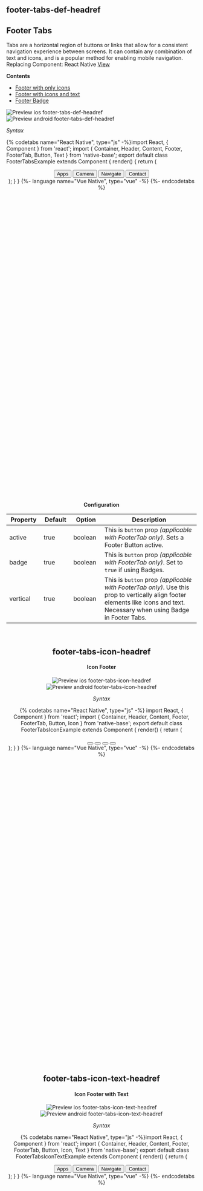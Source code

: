 ## footer-tabs-def-headref
## Footer Tabs

Tabs are a horizontal region of buttons or links that allow for a consistent navigation experience between screens. It can contain any combination of text and icons, and is a popular method for enabling mobile navigation.<br />
Replacing Component: React Native [View](https://facebook.github.io/react-native/docs/view.html)

**Contents**
* [Footer with only icons](Components.md#footer-tabs-icon-headref)
* [Footer with icons and text](Components.md#footer-tabs-icon-text-headref)
* [Footer Badge](Components.md#footer-tabs-badge-headref)

![Preview ios footer-tabs-def-headref](https://github.com/GeekyAnts/NativeBase-KitchenSink/raw/v2.6.1/screenshots/ios/footer-text.png)
![Preview android footer-tabs-def-headref](https://github.com/GeekyAnts/NativeBase-KitchenSink/raw/v2.6.1/screenshots/android/footer-text.png)

*Syntax*

{% codetabs name="React Native", type="js" -%}import React, { Component } from 'react';
import { Container, Header, Content, Footer, FooterTab, Button, Text } from 'native-base';
export default class FooterTabsExample extends Component {
  render() {
    return (
      <Container>
        <Header />
        <Content />
        <Footer>
          <FooterTab>
            <Button>
              <Text>Apps</Text>
            </Button>
            <Button>
              <Text>Camera</Text>
            </Button>
            <Button active>
              <Text>Navigate</Text>
            </Button>
            <Button>
              <Text>Contact</Text>
            </Button>
          </FooterTab>
        </Footer>
      </Container>
    );
  }
}
{%- language name="Vue Native", type="vue" -%}
<template>
  <nb-container>
    <nb-header />
    <nb-content />
    <nb-footer>
      <nb-footer-tab>
        <nb-button>
          <nb-text>Apps</nb-text>
        </nb-button>
        <nb-button>
          <nb-text>Camera</nb-text>
        </nb-button>
        <nb-button :active="true">
          <nb-text>Navigate</nb-text>
        </nb-button>
        <nb-button>
          <nb-text>Contact</nb-text>
        </nb-button>
      </nb-footer-tab>
    </nb-footer>
  </nb-container>
</template>
{%- endcodetabs %}
 <p>
    <div id="" class="mobileDevice" style="background: url(&quot;https://docs.nativebase.io/docs/assets/iosphone.png&quot;) no-repeat; padding: 63px 20px 100px 15px; width: 292px; height: 600px;margin:0 auto;float:none;">
        <img src="https://github.com/GeekyAnts/NativeBase-KitchenSink/raw/v2.6.1/screenshots/ios/footer-text.png" alt="" style="display:block !important" />
    </div>
</p>
<br />


**Configuration**

<table class = "table table-bordered">
        <thead>
            <tr>
                <th>Property</th>
                <th>Default</th>
                <th>Option</th>
                <th width="50%">Description</th>
            </tr>
        </thead>
        <tbody>
            <tr>
                <td>active</td>
                <td>true</td>
                <td>boolean</td>
                <td>
                This is <code>button</code> prop <i>(applicable with FooterTab only)</i>. Sets a Footer Button active.
                </td>
            </tr>
            <tr>
                <td>badge</td>
                <td>true</td>
                <td>boolean</td>
                <td>
                This is <code>button</code> prop <i>(applicable with FooterTab only)</i>. Set to <code>true</code> if using Badges.
                </td>
            </tr>
            <tr>
                <td>vertical</td>
                <td>true</td>
                <td>boolean</td>
                <td>
                This is <code>button</code> prop <i>(applicable with FooterTab only)</i>. Use this prop to vertically align footer elements like icons and text. Necessary when using Badge in Footer Tabs.
                </td>
            </tr>
        </tbody>
    </table><br />

## footer-tabs-icon-headref
#### Icon Footer
![Preview ios footer-tabs-icon-headref](https://github.com/GeekyAnts/NativeBase-KitchenSink/raw/v2.6.1/screenshots/ios/footer-icon.png)
![Preview android footer-tabs-icon-headref](https://github.com/GeekyAnts/NativeBase-KitchenSink/raw/v2.6.1/screenshots/android/footer-icon.png)

*Syntax*

{% codetabs name="React Native", type="js" -%}
import React, { Component } from 'react';
import { Container, Header, Content, Footer, FooterTab, Button, Icon } from 'native-base';
export default class FooterTabsIconExample extends Component {
  render() {
    return (
      <Container>
        <Header />
        <Content />
        <Footer>
          <FooterTab>
            <Button>
              <Icon name="apps" />
            </Button>
            <Button>
              <Icon name="camera" />
            </Button>
            <Button active>
              <Icon active name="navigate" />
            </Button>
            <Button>
              <Icon name="person" />
            </Button>
          </FooterTab>
        </Footer>
      </Container>
    );
  }
}
{%- language name="Vue Native", type="vue" -%}
<template>
  <nb-container>
    <nb-header />
    <nb-content />
    <nb-footer>
      <nb-footer-tab>
        <nb-button>
          <nb-icon name="apps" />
        </nb-button>
        <nb-button>
          <nb-icon name="camera" />
        </nb-button>
        <nb-button :active="true">
          <nb-icon name="apps" :active="true"/>
        </nb-button>
        <nb-button>
          <nb-icon name="person" />
        </nb-button>
      </nb-footer-tab>
    </nb-footer>
  </nb-container>
</template>
{%- endcodetabs %}
 <p>
    <div id="" class="mobileDevice" style="background: url(&quot;https://docs.nativebase.io/docs/assets/iosphone.png&quot;) no-repeat; padding: 63px 20px 100px 15px; width: 292px; height: 600px;margin:0 auto;float:none;">
        <img src="https://github.com/GeekyAnts/NativeBase-KitchenSink/raw/v2.6.1/screenshots/ios/footer-icon.png" alt="" style="display:block !important" />
    </div>
</p>
<br />

## footer-tabs-icon-text-headref
#### Icon Footer with Text
![Preview ios footer-tabs-icon-text-headref](https://github.com/GeekyAnts/NativeBase-KitchenSink/raw/v2.6.1/screenshots/ios/footer-icon-text.png)
![Preview android footer-tabs-icon-text-headref](https://github.com/GeekyAnts/NativeBase-KitchenSink/raw/v2.6.1/screenshots/android/footer-icon-text.png)

*Syntax*

{% codetabs name="React Native", type="js" -%}import React, { Component } from 'react';
import { Container, Header, Content, Footer, FooterTab, Button, Icon, Text } from 'native-base';
export default class FooterTabsIconTextExample extends Component {
  render() {
    return (
      <Container>
        <Header />
        <Content />
        <Footer>
          <FooterTab>
            <Button vertical>
              <Icon name="apps" />
              <Text>Apps</Text>
            </Button>
            <Button vertical>
              <Icon name="camera" />
              <Text>Camera</Text>
            </Button>
            <Button vertical active>
              <Icon active name="navigate" />
              <Text>Navigate</Text>
            </Button>
            <Button vertical>
              <Icon name="person" />
              <Text>Contact</Text>
            </Button>
          </FooterTab>
        </Footer>
      </Container>
    );
  }
}
{%- language name="Vue Native", type="vue" -%}
<template>
  <nb-container>
    <nb-header />
    <nb-content />
    <nb-footer>
      <nb-footer-tab>
        <nb-button>
          <nb-icon name="apps" />
          <nb-text>Apps</nb-text>
        </nb-button>
        <nb-button>
          <nb-icon name="camera" />
          <nb-text>Camera</nb-text>
        </nb-button>
        <nb-button :active="true">
          <nb-icon name="navigate" :active="true" />
          <nb-text>Navigate</nb-text>
        </nb-button>
        <nb-button>
          <nb-icon name="person" />
          <nb-text>Contact</nb-text>
        </nb-button>
      </nb-footer-tab>
    </nb-footer>
  </nb-container>
</template>
{%- endcodetabs %}
 <p>
    <div id="" class="mobileDevice" style="background: url(&quot;https://docs.nativebase.io/docs/assets/iosphone.png&quot;) no-repeat; padding: 63px 20px 100px 15px; width: 292px; height: 600px;margin:0 auto;float:none;">
        <img src="https://github.com/GeekyAnts/NativeBase-KitchenSink/raw/v2.6.1/screenshots/ios/footer-icon-text.png" alt="" style="display:block !important" />
    </div>
</p>
<br />

## footer-tabs-badge-headref
#### Footer with badge
![Preview ios footer-tabs-badge-headref](https://github.com/GeekyAnts/NativeBase-KitchenSink/raw/v2.6.1/screenshots/ios/footer-badge.png)
![Preview android footer-tabs-badge-headref](https://github.com/GeekyAnts/NativeBase-KitchenSink/raw/v2.6.1/screenshots/android/footer-badge.png)

*Syntax*

{% codetabs name="React Native", type="js" -%}
import React, { Component } from 'react';
import { Container, Header, Content, Footer, FooterTab, Button, Icon, Text, Badge } from 'native-base';
export default class FooterTabsBadgeExample extends Component {
  render() {
    return (
      <Container>
        <Header />
        <Content />
        <Footer>
          <FooterTab>
            <Button badge vertical>
              <Badge><Text>2</Text></Badge>
              <Icon name="apps" />
              <Text>Apps</Text>
            </Button>
            <Button vertical>
              <Icon name="camera" />
              <Text>Camera</Text>
            </Button>
            <Button active badge vertical>
              <Badge ><Text>51</Text></Badge>
              <Icon active name="navigate" />
              <Text>Navigate</Text>
            </Button>
            <Button vertical>
              <Icon name="person" />
              <Text>Contact</Text>
            </Button>
          </FooterTab>
        </Footer>
      </Container>
    );
  }
}
{%- language name="Vue Native", type="vue" -%}
<template>
  <nb-container>
    <nb-header />
    <nb-content />
    <nb-footer>
      <nb-footer-tab>
        <nb-button vertical badge>
          <nb-badge>
              <nb-text>2</nb-text>
          </nb-badge>
          <nb-icon name="apps" />
          <nb-text>Apps</nb-text>
        </nb-button>
        <nb-button >
          <nb-icon name="camera" />
          <nb-text>Camera</nb-text>
        </nb-button>
        <nb-button vertical badge :active="true">
          <nb-badge :style="{background-color: 'green'}">
            <nb-text>51</nb-text>
          </nb-badge>
          <nb-icon name="navigate" :active="true" />
          <nb-text>Navigate</nb-text>
        </nb-button>
        <nb-button>
          <nb-icon name="contact" />
          <nb-text>Contact</nb-text>
        </nb-button>
      </nb-footer-tab>
    </nb-footer>
  </nb-container>
</template>
{%- endcodetabs %}
 <p>
    <div id="" class="mobileDevice" style="background: url(&quot;https://docs.nativebase.io/docs/assets/iosphone.png&quot;) no-repeat; padding: 63px 20px 100px 15px; width: 292px; height: 600px;margin:0 auto;float:none;">
        <img src="https://github.com/GeekyAnts/NativeBase-KitchenSink/raw/v2.6.1/screenshots/ios/footer-badge.png" alt="" style="display:block !important" />
    </div>
</p>
<br />
